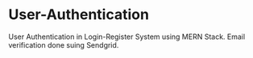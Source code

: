 # User-Authentication
User Authentication in Login-Register System using MERN Stack. Email verification done suing Sendgrid.
